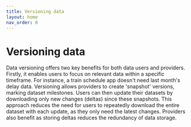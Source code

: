 ```yaml
---
title: Versioning data
layout: home
nav_order: 0
---
```


# Versioning data

Data versioning offers two key benefits for both data users and providers. Firstly, it enables users to focus on relevant data within a specific timeframe. For instance, a train schedule app doesn't need last month's delay data. Versioning allows providers to create 'snapshot' versions, marking dataset milestones. Users can then update their datasets by downloading only new changes (deltas) since these snapshots. This approach reduces the need for users to repeatedly download the entire dataset with each update, as they only need the latest changes. Providers also benefit as storing deltas reduces the redundancy of data storage.

